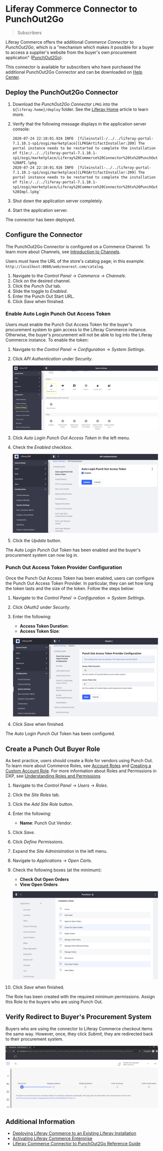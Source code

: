 # Liferay Commerce Connector to PunchOut2Go

> Subscribers

Liferay Commerce offers the additional _Commerce Connector to PunchOut2Go_, which is a "mechanism which makes it possible for a buyer to access a supplier's website from the buyer's own procurement application" ([PunchOut2Go](https://www.punchout2go.com/frequently-asked-questions/)).

<!--![Punch Out Flow Diagram](./liferay-commerce-connector-to-punchout2go/images/01.png) -->

This connector is available for subscribers who have purchased the additional PunchOut2Go Connector and can be downloaded on [Help Center](http://customer.liferay.com/downloads).

## Deploy the PunchOut2Go Connector

1. Download the _PunchOut2Go Connector_ `LPKG` into the `${liferay.home}/deploy` folder. See the [Liferay Home](https://learn.liferay.com/dxp/7.x/en/installation-and-upgrades/reference/liferay-home.html) article to learn more.
1. Verify that the following message displays in the application server console:

    ```
    2020-07-24 22:10:01.924 INFO  [fileinstall-/../../liferay-portal-7.1.10.1-sp1/osgi/marketplace][LPKGArtifactInstaller:209] The portal instance needs to be restarted to complete the installation of file:/../../liferay-portal-7.1.10.1-sp1/osgi/marketplace/Liferay%20Commerce%20Connector%20to%20PunchOut2Go%20-%20API.lpkg
    2020-07-24 22:10:01.926 INFO  [fileinstall-../../liferay-portal-7.1.10.1-sp1/osgi/marketplace][LPKGArtifactInstaller:209] The portal instance needs to be restarted to complete the installation of file:/../../liferay-portal-7.1.10.1-sp1/osgi/marketplace/Liferay%20Commerce%20Connector%20to%20PunchOut2Go%20-%20Impl.lpkg`
    ```

1. Shut down the application server completely.
1. Start the application server.

<!-- 1. Verify that the following message displays in the application server console:

    ```
     [Success message]
    ```
-->

The connector has been deployed.

## Configure the Connector

The PunchOut2Go Connector is configured on a Commerce Channel. To learn more about Channels, see [Introduction to Channels](../managing-a-catalog/creating-and-managing-products/channels/introduction-to-channels.md).

Users must have the URL of the store's catalog page; in this example: `http://localhost:8080/web/everest.com/catalog`.

1. Navigate to the _Control Panel_ &rarr; _Commerce_ &rarr; _Channels_.
1. Click on the desired channel.
1. Click the _Punch Out_ tab.
1. Slide the toggle to _Enabled_.
1. Enter the Punch Out Start URL.
1. Click _Save_ when finished.

### Enable Auto Login Punch Out Access Token

Users must enable the Punch Out Access Token for the buyer's procurement system to gain access to the Liferay Commerce instance. Otherwise, the buyer's procurement will not be able to log into the Liferay Commerce instance. To enable the token:

1. Navigate to the _Control Panel_ &rarr; _Configuration_ &rarr; _System Settings_.
1. Click _API Authentication_ under _Security_.

    ![Authentication](./liferay-commerce-connector-to-punchout2go/images/02.png)

1. Click _Auto Login Punch Out Access Token_ in the left menu.
1. Check the _Enabled_ checkbox.

    ![Enable the Auto Login Access Token.](./liferay-commerce-connector-to-punchout2go/images/03.jpg)

1. Click the _Update_ button.

The Auto Login _Punch Out_ Token has been enabled and the buyer's procurement system can now log in.

### Punch Out Access Token Provider Configuration

Once the Punch Out Access Token has been enabled, users can configure the Punch Out Access Token Provider. In particular, they can set how long the token lasts and the size of the token. Follow the steps below:

1. Navigate to the _Control Panel_ &rarr; _Configuration_ &rarr; _System Settings_.
1. Click _OAuth2_ under _Security_.
1. Enter the following:

    * **Access Token Duration**:
    * **Access Token Size**:

    ![Enable the Auto Login Access Token.](./liferay-commerce-connector-to-punchout2go/images/04.jpg)

1. Click _Save_ when finished.

The Auto Login _Punch Out_ Token has been configured.

## Create a Punch Out Buyer Role

As best practice, users should create a Role for vendors using Punch Out. To learn more about Commerce Roles, see [Account Roles](../account-management/account-roles.md) and [Creating a Custom Account Role](../account-management/creating-a-custom-account-role.md). For more information about Roles and Permissions in DXP, see [Understanding Roles and Permissions](https://learn.liferay.com/dxp/7.x/en/users-and-permissions/roles-and-permissions/understanding-roles-and-permissions.html)

1. Navigate to the _Control Panel_ → _Users_ → _Roles_.
1. Click the _Site Roles_ tab.
1. Click the _Add Site Role_ button.
1. Enter the following:
    * **Name**: Punch Out Vendor.
1. Click _Save_.
1. Click _Define Permissions_.
1. Expand the _Site Administration_ in the left menu.
1. Navigate to _Applications_ &rarr; _Open Carts_.
1. Check the following boxes (at the minimum):

    * **Check Out Open Orders**
    * **View Open Orders**

    ![Punch Out Role Permissions](./liferay-commerce-connector-to-punchout2go/images/05.png)

1. Click _Save_ when finished.

The Role has been created with the required minimum permissions. Assign this Role to the buyers who are using Punch Out.

## Verify Redirect to Buyer's Procurement System

Buyers who are using the connector to Liferay Commerce checkout items the same way. However, once, they click _Submit_, they are redirected back to their procurement system.

![Punch out redirects once an order has been submitted.](./liferay-commerce-connector-to-punchout2go/images/06.jpg)

## Additional Information

* [Deploying Liferay Commerce to an Existing Liferay Installation](../installation-and-upgrades/deploying-liferay-commerce-to-an-existing-liferay-installation.md)
* [Activating Liferay Commerce Enterprise](../installation-and-upgrades/activating-liferay-commerce-enterprise.md)
* [Liferay Commerce Connector to PunchOut2Go Reference Guide](./liferay-commerce-connector-to-punchout2go-reference-guide.md)
